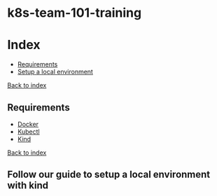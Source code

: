 # k8s-team-101-training

<a name="index"></a>
# Index

* [ Requirements ](#requirements)
* [ Setup a local environment ](#setup)

<a name="requirements"></a>
[ Back to index ](#index)
## Requirements
* [Docker](https://docs.docker.com/install/#supported-platforms)
* [Kubectl](https://kubernetes.io/docs/tasks/tools/install-kubectl/)
* [Kind](https://kind.sigs.k8s.io/docs/user/quick-start/)


<a name="setup"></a>
[ Back to index ](#index)
## Follow our guide to setup a local environment with kind
